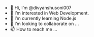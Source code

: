 - 👋 Hi, I’m @divyanshusoni007
- 👀 I’m interested in Web Development.
- 🌱 I’m currently learning Node.js
- 💞️ I’m looking to collaborate on ...
- 📫 How to reach me ...

<!---
divyanshusoni007/divyanshusoni007 is a ✨ special ✨ repository because its `README.md` (this file) appears on your GitHub profile.
You can click the Preview link to take a look at your changes.
--->
